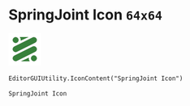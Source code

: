 # SpringJoint Icon `64x64`
<img src="/img/SpringJoint%20Icon.png" width=64 height=64>

``` CSharp
EditorGUIUtility.IconContent("SpringJoint Icon")
```
```
SpringJoint Icon
```
